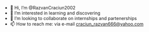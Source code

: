 - 👋 Hi, I’m @RazvanCraciun2002
- 👀 I’m interested in learning and discovering
- 💞️ I’m looking to collaborate on internships and partenerships
- 📫 How to reach me: via e-mail craciun_razvan666@yahoo.com
    

<!---
RazvanCraciun2002/RazvanCraciun2002 is a ✨ special ✨ repository because its `README.md` (this file) appears on your GitHub profile.
You can click the Preview link to take a look at your changes.
--->
